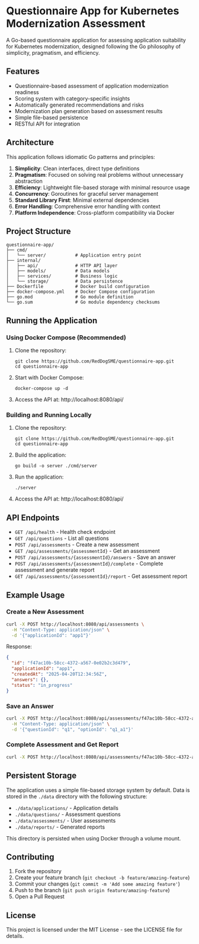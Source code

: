 # Questionnaire App for Kubernetes Modernization Assessment

A Go-based questionnaire application for assessing application suitability for Kubernetes modernization, designed following the Go philosophy of simplicity, pragmatism, and efficiency.

## Features

- Questionnaire-based assessment of application modernization readiness
- Scoring system with category-specific insights
- Automatically generated recommendations and risks
- Modernization plan generation based on assessment results
- Simple file-based persistence
- RESTful API for integration

## Architecture

This application follows idiomatic Go patterns and principles:

1. **Simplicity**: Clean interfaces, direct type definitions
2. **Pragmatism**: Focused on solving real problems without unnecessary abstraction
3. **Efficiency**: Lightweight file-based storage with minimal resource usage
4. **Concurrency**: Goroutines for graceful server management
5. **Standard Library First**: Minimal external dependencies
6. **Error Handling**: Comprehensive error handling with context
7. **Platform Independence**: Cross-platform compatibility via Docker

## Project Structure

```
questionnaire-app/
├── cmd/
│   └── server/           # Application entry point
├── internal/
│   ├── api/              # HTTP API layer
│   ├── models/           # Data models
│   ├── services/         # Business logic
│   └── storage/          # Data persistence
├── Dockerfile            # Docker build configuration
├── docker-compose.yml    # Docker Compose configuration
├── go.mod                # Go module definition
└── go.sum                # Go module dependency checksums
```

## Running the Application

### Using Docker Compose (Recommended)

1. Clone the repository:
   ```
   git clone https://github.com/RedDogSME/questionnaire-app.git
   cd questionnaire-app
   ```

2. Start with Docker Compose:
   ```
   docker-compose up -d
   ```

3. Access the API at: http://localhost:8080/api/

### Building and Running Locally

1. Clone the repository:
   ```
   git clone https://github.com/RedDogSME/questionnaire-app.git
   cd questionnaire-app
   ```

2. Build the application:
   ```
   go build -o server ./cmd/server
   ```

3. Run the application:
   ```
   ./server
   ```

4. Access the API at: http://localhost:8080/api/

## API Endpoints

- `GET /api/health` - Health check endpoint
- `GET /api/questions` - List all questions
- `POST /api/assessments` - Create a new assessment
- `GET /api/assessments/{assessmentId}` - Get an assessment
- `POST /api/assessments/{assessmentId}/answers` - Save an answer
- `POST /api/assessments/{assessmentId}/complete` - Complete assessment and generate report
- `GET /api/assessments/{assessmentId}/report` - Get assessment report

## Example Usage

### Create a New Assessment

```bash
curl -X POST http://localhost:8080/api/assessments \
  -H "Content-Type: application/json" \
  -d '{"applicationId": "app1"}'
```

Response:
```json
{
  "id": "f47ac10b-58cc-4372-a567-0e02b2c3d479",
  "applicationId": "app1",
  "createdAt": "2025-04-20T12:34:56Z",
  "answers": {},
  "status": "in_progress"
}
```

### Save an Answer

```bash
curl -X POST http://localhost:8080/api/assessments/f47ac10b-58cc-4372-a567-0e02b2c3d479/answers \
  -H "Content-Type: application/json" \
  -d '{"questionId": "q1", "optionId": "q1_a1"}'
```

### Complete Assessment and Get Report

```bash
curl -X POST http://localhost:8080/api/assessments/f47ac10b-58cc-4372-a567-0e02b2c3d479/complete
```

## Persistent Storage

The application uses a simple file-based storage system by default. Data is stored in the `./data` directory with the following structure:

- `./data/applications/` - Application details
- `./data/questions/` - Assessment questions
- `./data/assessments/` - User assessments
- `./data/reports/` - Generated reports

This directory is persisted when using Docker through a volume mount.

## Contributing

1. Fork the repository
2. Create your feature branch (`git checkout -b feature/amazing-feature`)
3. Commit your changes (`git commit -m 'Add some amazing feature'`)
4. Push to the branch (`git push origin feature/amazing-feature`)
5. Open a Pull Request

## License

This project is licensed under the MIT License - see the LICENSE file for details.
